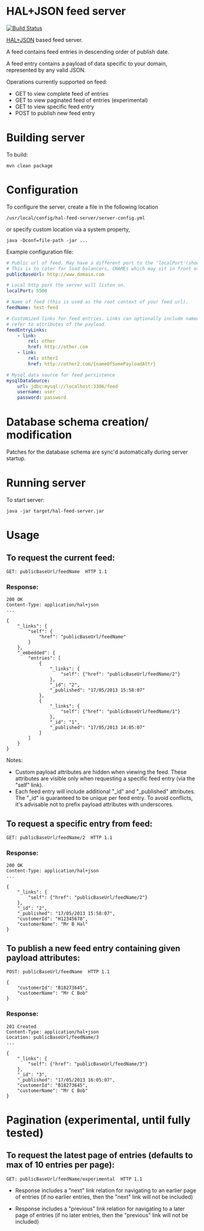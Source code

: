 HAL+JSON feed server
=====================

[![Build Status](https://travis-ci.org/qmetric/hal-feed-server.png)](https://travis-ci.org/qmetric/hal-feed-server)

[HAL+JSON](http://stateless.co/hal_specification.html) based feed server.

A feed contains feed entries in descending order of publish date.

A feed entry contains a payload of data specific to your domain, represented by any valid JSON.

Operations currently supported on feed:

* GET to view complete feed of entries
* GET to view paginated feed of entries (experimental)
* GET to view specific feed entry
* POST to publish new feed entry


# Building server

To build:

    mvn clean package


# Configuration

To configure the server, create a file in the following location

    /usr/local/config/hal-feed-server/server-config.yml

or specify custom location via a system property,

    java -Dconf=file-path -jar ...


Example configuration file:

```yaml
# Public url of feed. May have a different port to the 'localPort'(shown below).
# This is to cater for load balancers, CNAMEs which may sit in front of your local server.
publicBaseUrl: http://www.domain.com

# Local http port the server will listen on.
localPort: 5500

# Name of feed (this is used as the root context of your feed url).
feedName: test-feed

# Customized links for feed entries. Links can optionally include named parameters that
# refer to attributes of the payload.
feedEntryLinks:
    - link:
        rel: other
        href: http://other.com
    - link:
        rel: other2
        href: http://other2.com/{nameOfSomePayloadAttr}

# Mysql data source for feed persistence
mysqlDataSource:
    url: jdbc:mysql://localhost:3306/feed
    username: user
    password: password
```


# Database schema creation/ modification

Patches for the database schema are sync'd automatically during server startup.


# Running server

To start server:

    java -jar target/hal-feed-server.jar


# Usage

## To request the current feed:

    GET: publicBaseUrl/feedName  HTTP 1.1

### Response:

    200 OK
    Content-Type: application/hal+json
    ...

    {
        "_links": {
            "self": {
                "href": "publicBaseUrl/feedName"
            }
        },
        "_embedded": {
            "entries": [
                {
                    "_links": {
                        "self": {"href": "publicBaseUrl/feedName/2"}
                    },
                    "_id": "2",
                    "_published": "17/05/2013 15:58:07"
                },
                {
                    "_links": {
                        "self": {"href": "publicBaseUrl/feedName/1"}
                    },
                    "_id": "1",
                    "_published": "17/05/2013 14:05:07"
                }
            ]
        }
    }

Notes:

* Custom payload attributes are hidden when viewing the feed. These attributes are visible only when requesting a specific feed entry (via the "self" link).
* Each feed entry will include additional "_id" and "_published" attributes. The "_id" is guaranteed to be unique per feed entry. To avoid conflicts, it's advisable not to prefix payload attributes with underscores.


## To request a specific entry from feed:

    GET: publicBaseUrl/feedName/2  HTTP 1.1

### Response:

    200 OK
    Content-Type: application/hal+json
    ...

    {
        "_links": {
            "self": {"href": "publicBaseUrl/feedName/2"}
        },
        "_id": "2",
        "_published": "17/05/2013 15:58:07",
        "customerId": "H12345678",
        "customerName": "Mr B Hal"
    }



## To publish a new feed entry containing given payload attributes:

    POST: publicBaseUrl/feedName  HTTP 1.1

    {
        "customerId": "B18273645",
        "customerName": "Mr C Bob"
    }

### Response:

    201 Created
    Content-Type: application/hal+json
    Location: publicBaseUrl/feedName/3
    ...

    {
        "_links": {
            "self": {"href": "publicBaseUrl/feedName/3"}
        },
        "_id": "3",
        "_published": "17/05/2013 16:05:07",
        "customerId": "B18273645",
        "customerName": "Mr C Bob"
    }



# Pagination (experimental, until fully tested)

## To request the latest page of entries (defaults to max of 10 entries per page):

    GET: publicBaseUrl/feedName/experimental  HTTP 1.1

* Response includes a "next" link relation for navigating to an earlier page of entries (if no earlier entries, then the "next" link will not be included)

* Response includes a "previous" link relation for navigating to a later page of entries (if no later entries, then the "previous" link will not be included)
